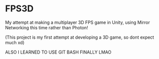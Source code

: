 # FPS3D
My attempt at making a multiplayer 3D FPS game in Unity, using Mirror Networking this time rather than Photon!

(This project is my first attempt at developing a 3D game, so dont expect much xd)

ALSO I LEARNED TO USE GIT BASH FINALLY LMAO
